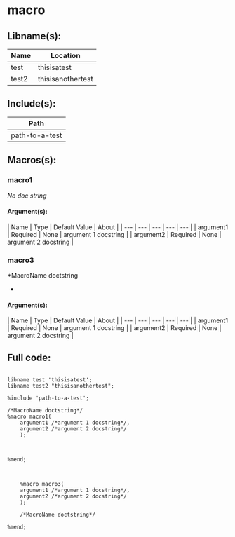 # macro

## Libname(s):
| Name | Location |
| --- | --- |
| test | thisisatest |
| test2 | thisisanothertest |


## Include(s):
| Path |
| --- |
| path-to-a-test |


## Macros(s):
### macro1
*No doc string*

#### Argument(s):

| Name | Type | Default Value | About |
| --- | --- | --- | --- | --- |
| argument1 | Required | None | argument 1 docstring |
| argument2 | Required | None | argument 2 docstring |


### macro3
*MacroName doctstring

*

#### Argument(s):

| Name | Type | Default Value | About |
| --- | --- | --- | --- | --- |
| argument1 | Required | None | argument 1 docstring |
| argument2 | Required | None | argument 2 docstring |


## Full code:
~~~~

libname test 'thisisatest';
libname test2 "thisisanothertest";

%include 'path-to-a-test';

/*MacroName doctstring*/
%macro macro1(
    argument1 /*argument 1 docstring*/,
    argument2 /*argument 2 docstring*/
    );

    

%mend;
    

    
    %macro macro3(
    argument1 /*argument 1 docstring*/,
    argument2 /*argument 2 docstring*/
    );

    /*MacroName doctstring*/

%mend;
    
~~~~